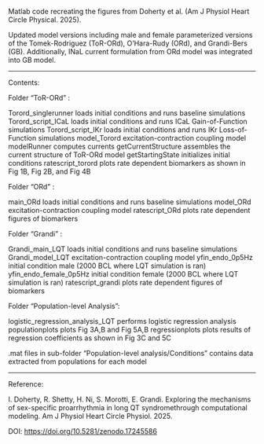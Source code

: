 Matlab code recreating the figures from Doherty et al. (Am J Physiol Heart Circle Physical. 2025).

Updated model versions including male and female parameterized versions of the Tomek-Rodriguez (ToR-ORd), O’Hara-Rudy (ORd), and Grandi-Bers (GB). Additionally, INaL current formulation from ORd model was integrated into GB model.

_____________________________________________________________________________________________________________
Contents:

Folder “ToR-ORd” : 

Torord_singlerunner	        loads initial conditions and runs baseline simulations
Torord_script_ICaL	        loads initial conditions and runs ICaL Gain-of-Function simulations
Torord_script_IKr	        loads initial conditions and runs IKr Loss-of-Function simulations
model_Torord	                excitation-contraction coupling model
modelRunner	                computes currents 
getCurrentStructure	        assembles the current structure of ToR-ORd model
getStartingState	        initializes initial conditions
ratescript_torord	        plots rate dependent biomarkers as shown in Fig 1B, Fig 2B, and Fig 4B

Folder “ORd” : 

main_ORd	                loads initial conditions and runs baseline simulations
model_ORd	                excitation-contraction coupling model
ratescript_ORd	                plots rate dependent figures of biomarkers

Folder “Grandi” : 

Grandi_main_LQT	                loads initial conditions and runs baseline simulations
Grandi_model_LQT	        excitation-contraction coupling model
yfin_endo_0p5Hz	                initial condition male (2000 BCL where LQT simulation is ran)
yfin_endo_female_0p5Hz	        initial condition female (2000 BCL where LQT simulation is ran)
ratescript_grandi	        plots rate dependent figures of biomarkers

Folder “Population-level Analysis”:

logistic_regression_analysis_LQT	performs logistic regression analysis
populationplots	                    	plots Fig 3A,B and Fig 5A,B
regressionplots	                   	plots results of regression coefficients as shown in Fig 3C and 5C

.mat files in sub-folder “Population-level analysis/Conditions” contains data extracted from populations for each model
________________________________________________________________________________________________________________________________

Reference: 

I. Doherty, R. Shetty, H. Ni, S. Morotti, E. Grandi. Exploring the mechanisms of sex-specific proarrhythmia in long QT syndromethrough computational modeling. Am J Physiol Heart Circle Physiol. 2025.

DOI: https://doi.org/10.5281/zenodo.17245586

